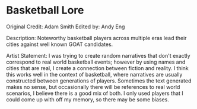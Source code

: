 # Basketball Lore

Original Credit: Adam Smith
Edited by: Andy Eng

Description: Noteworthy basketball players across multiple eras lead their cities against well known GOAT candidates.

Artist Statement: I was trying to create random narratives that don't exactly correspond to real world basketball events; however by using names and cities that are real, I create a connection between fiction and reality. I think this works well in the context of basketball, where narratives are usually constructed between generations of players. Sometimes the text generated makes no sense, but occasionally there will be references to real world scenarios, I believe there is a good mix of both. I only used players that I could come up with off my memory, so there may be some biases. 
